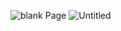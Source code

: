 ![blank Page](https://github.com/RahulKhamitkar/DemoPOCShareInvite/assets/29249864/9bcf8a9f-0075-4337-8ef9-8f5bc33800f4)
![Untitled](https://github.com/user-attachments/assets/24707368-66fe-43dd-b499-365def8e861a)




